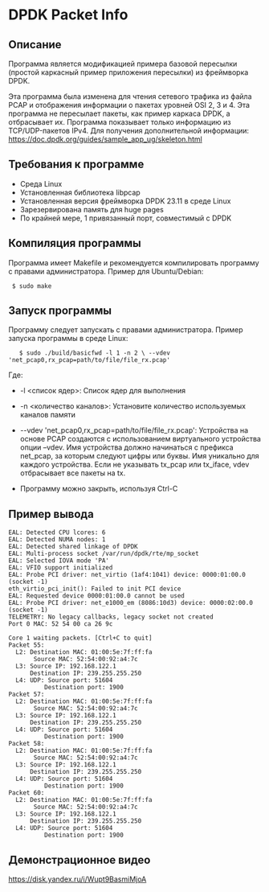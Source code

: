 # DPDK Packet Info

## Описание

Программа является модификацией примера базовой пересылки (простой каркасный пример приложения пересылки) из фреймворка DPDK.

Эта программа была изменена для чтения сетевого трафика из файла PCAP и отображения информации о пакетах уровней OSI 2, 3 и 4.
Эта программа не пересылает пакеты, как пример каркаса DPDK, а отбрасывает их.
Программа показывает только информацию из TCP/UDP-пакетов IPv4.
Для получения дополнительной информации: https://doc.dpdk.org/guides/sample_app_ug/skeleton.html


## Требования к программе
* Среда Linux
* Установленная библиотека libpcap
* Установленная версия фреймворка DPDK 23.11 в среде Linux
* Зарезервирована память для huge pages
* По крайней мере, 1 привязанный порт, совместимый с DPDK

## Компиляция программы
Программа имеет Makefile и рекомендуется компилировать программу с правами администратора. Пример для Ubuntu/Debian:
   ```
    $ sudo make
   ```

## Запуск программы
Программу следует запускать с правами администратора. Пример запуска программы в среде Linux:
   ```
      $ sudo ./build/basicfwd -l 1 -n 2 \ --vdev 'net_pcap0,rx_pcap=path/to/file/file_rx.pcap'
   ```

Где:

* -l <список ядер>: Список ядер для выполнения
* -n <количество каналов>: Установите количество используемых каналов памяти
* --vdev 'net_pcap0,rx_pcap=path/to/file/file_rx.pcap':
Устройства на основе PCAP создаются с использованием виртуального устройства опции –vdev. Имя устройства должно начинаться с префикса net_pcap, за которым следуют цифры или буквы. Имя уникально для каждого устройства. Если не указывать tx_pcap или tx_iface, vdev отбрасывает все пакеты на tx.

* Программу можно закрыть, используя Ctrl-C

## Пример вывода
```
EAL: Detected CPU lcores: 6
EAL: Detected NUMA nodes: 1
EAL: Detected shared linkage of DPDK
EAL: Multi-process socket /var/run/dpdk/rte/mp_socket
EAL: Selected IOVA mode 'PA'
EAL: VFIO support initialized
EAL: Probe PCI driver: net_virtio (1af4:1041) device: 0000:01:00.0 (socket -1)
eth_virtio_pci_init(): Failed to init PCI device
EAL: Requested device 0000:01:00.0 cannot be used
EAL: Probe PCI driver: net_e1000_em (8086:10d3) device: 0000:02:00.0 (socket -1)
TELEMETRY: No legacy callbacks, legacy socket not created
Port 0 MAC: 52 54 00 ca 26 9c

Core 1 waiting packets. [Ctrl+C to quit]
Packet 55:
  L2: Destination MAC: 01:00:5e:7f:ff:fa
       Source MAC: 52:54:00:92:a4:7c
  L3: Source IP: 192.168.122.1
      Destination IP: 239.255.255.250
  L4: UDP: Source port: 51604
          Destination port: 1900
Packet 57:
  L2: Destination MAC: 01:00:5e:7f:ff:fa
       Source MAC: 52:54:00:92:a4:7c
  L3: Source IP: 192.168.122.1
      Destination IP: 239.255.255.250
  L4: UDP: Source port: 51604
          Destination port: 1900
Packet 58:
  L2: Destination MAC: 01:00:5e:7f:ff:fa
       Source MAC: 52:54:00:92:a4:7c
  L3: Source IP: 192.168.122.1
      Destination IP: 239.255.255.250
  L4: UDP: Source port: 51604
          Destination port: 1900
Packet 60:
  L2: Destination MAC: 01:00:5e:7f:ff:fa
       Source MAC: 52:54:00:92:a4:7c
  L3: Source IP: 192.168.122.1
      Destination IP: 239.255.255.250
  L4: UDP: Source port: 51604
          Destination port: 1900
```

## Демонстрационное видео
https://disk.yandex.ru/i/Wupt9BasmiMjoA
